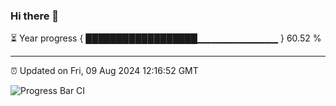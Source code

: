 ### Hi there 👋

⏳ Year progress { ██████████████████▁▁▁▁▁▁▁▁▁▁▁▁ } 60.52 %

---

⏰ Updated on Fri, 09 Aug 2024 12:16:52 GMT

![Progress Bar CI](https://github.com/Shyam-Makwana/GitHub-Actions-Demo/workflows/Progress%20Bar%20CI/badge.svg)
